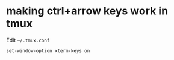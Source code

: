 # making ctrl+arrow keys work in tmux

Edit `~/.tmux.conf`

```tmux
set-window-option xterm-keys on
```
